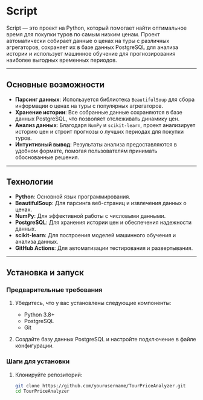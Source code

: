 # Script

Script — это проект на Python, который помогает найти оптимальное время для покупки туров по самым низким ценам. Проект автоматически собирает данные о ценах на туры с различных агрегаторов, сохраняет их в базе данных PostgreSQL для анализа истории и использует машинное обучение для прогнозирования наиболее выгодных временных периодов.

---

## Основные возможности

- **Парсинг данных**: Используется библиотека `BeautifulSoup` для сбора информации о ценах на туры с популярных агрегаторов.
- **Хранение истории**: Все собранные данные сохраняются в базе данных PostgreSQL, что позволяет отслеживать динамику цен.
- **Анализ данных**: Благодаря `NumPy` и `scikit-learn`, проект анализирует историю цен и строит прогнозы о лучших периодах для покупки туров.
- **Интуитивный вывод**: Результаты анализа предоставляются в удобном формате, помогая пользователям принимать обоснованные решения.

---

## Технологии

- **Python**: Основной язык программирования.
- **BeautifulSoup**: Для парсинга веб-страниц и извлечения данных о ценах.
- **NumPy**: Для эффективной работы с числовыми данными.
- **PostgreSQL**: Для хранения истории цен и обеспечения надежности данных.
- **scikit-learn**: Для построения моделей машинного обучения и анализа данных.
- **GitHub Actions**: Для автоматизации тестирования и развертывания.

---

## Установка и запуск

### Предварительные требования

1. Убедитесь, что у вас установлены следующие компоненты:
   - Python 3.8+
   - PostgreSQL
   - Git

2. Создайте базу данных PostgreSQL и настройте подключение в файле конфигурации.

### Шаги для установки

1. Клонируйте репозиторий:
   ```bash
   git clone https://github.com/yourusername/TourPriceAnalyzer.git
   cd TourPriceAnalyzer
